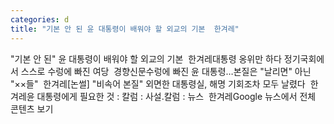 ```yaml
---
categories: d
title: "기본 안 된 윤 대통령이 배워야 할 외교의 기본  한겨레"
---
```

"기본 안 된" 윤 대통령이 배워야 할 외교의 기본&nbsp;&nbsp;한겨레대통령 옹위만 하다 정기국회에서 스스로 수렁에 빠진 여당&nbsp;&nbsp;경향신문수렁에 빠진 윤 대통령…본질은 "날리면" 아닌 "××들"&nbsp;&nbsp;한겨레[논썰] "비속어 본질" 외면한 대통령실, 해명 기회조차 모두 날렸다&nbsp;&nbsp;한겨레윤 대통령에게 필요한 것 : 칼럼 : 사설.칼럼 : 뉴스&nbsp;&nbsp;한겨레Google 뉴스에서 전체 콘텐츠 보기